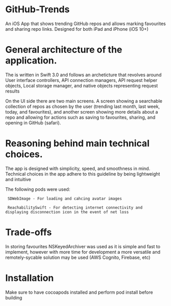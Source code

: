 # GitHub-Trends

An iOS App that shows trending GitHub repos and allows marking favourites and sharing repo links.
Designed for both iPad and iPhone (iOS 10+)



# General architecture of the application.

The is written in Swift 3.0 and follows an archeticture that revolves around User interface controllers, API connection managers, API request helper objects, Local storage manager, and native objects representing request results

On the UI side there are two main screens. A screen showing a searchable collection of repos as chosen by the user (trending last month, last week, today, and favourites), and another screen showing more details about a repo and allowing for actions such as saving to favourites, sharing, and opening in GitHub (safari).


# Reasoning behind main technical choices.

The app is designed with simplicity, speed, and smoothness in mind. Technical choices in the app adhere to this guideline
by being lightweight and intuitive

The following pods were used:

     SDWebImage - For loading and cahcing avatar images
     
     ReachabilitySwift - For detecting internet connectivity and displaying disconnection icon in the event of net loss

# Trade-offs

In storing favourites NSKeyedArchiver was used as it is simple and fast to implement, however with more time for development
a more versatile and remotely-sycable solution may be used (AWS Cognito, Firebase, etc)


# Installation

Make sure to have cocoapods installed and perform pod install before building
